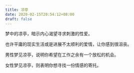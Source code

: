 ```yaml
---
title: 凉亭
date: 2020-02-15T20:54:12+08:00
draft: false
---
```


梦中的凉亭，暗示内心渴望寻求刺激的性爱。

也许平庸的现实生活或是进展不太顺利的爱情，让你感到很沮丧。

男性梦见凉亭，说明你希望在工作之余有一个放松的机会。

女性梦见凉亭，则表明你想寻找一份情感的寄托。

